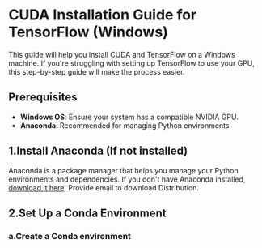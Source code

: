 # CUDA Installation Guide for TensorFlow (Windows)
This guide will help you install CUDA and TensorFlow on a Windows machine. If you're struggling with setting up TensorFlow to use your GPU, this step-by-step guide will make the process easier.

## Prerequisites
- **Windows OS**: Ensure your system has a compatible NVIDIA GPU.
- **Anaconda**: Recommended for managing Python environments

## 1.Install Anaconda (If not installed)
Anaconda is a package manager that helps you manage your Python environments and dependencies. If you don't have Anaconda installed, [download it here](https://www.anaconda.com/download). Provide email to download Distribution.

## 2.Set Up a Conda Environment
### a.Create a Conda environment

